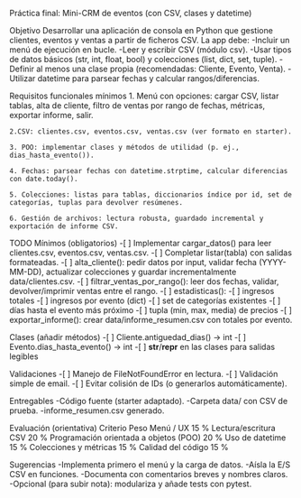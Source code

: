 Práctica final: Mini-CRM de eventos (con CSV, clases y datetime)

Objetivo
Desarrollar una aplicación de consola en Python que gestione clientes, eventos y ventas a partir de ficheros CSV. La app debe:
    -Incluir un menú de ejecución en bucle.
    -Leer y escribir CSV (módulo csv).
    -Usar tipos de datos básicos (str, int, float, bool) y colecciones (list, dict, set, tuple).
    -Definir al menos una clase propia (recomendadas: Cliente, Evento, Venta).
    -Utilizar datetime para parsear fechas y calcular rangos/diferencias.

Requisitos funcionales mínimos
    1. Menú con opciones: cargar CSV, listar tablas, alta de cliente, filtro de ventas por rango de fechas, métricas, exportar informe, salir.

    2.CSV: clientes.csv, eventos.csv, ventas.csv (ver formato en starter).

    3. POO: implementar clases y métodos de utilidad (p. ej., dias_hasta_evento()).

    4. Fechas: parsear fechas con datetime.strptime, calcular diferencias con date.today().

    5. Colecciones: listas para tablas, diccionarios índice por id, set de categorías, tuplas para devolver resúmenes.

    6. Gestión de archivos: lectura robusta, guardado incremental y exportación de informe CSV.


TODO
Mínimos (obligatorios)
    -[ ] Implementar cargar_datos() para leer clientes.csv, eventos.csv, ventas.csv.
    -[ ] Completar listar(tabla) con salidas formateadas.
    -[ ] alta_cliente(): pedir datos por input, validar fecha (YYYY-MM-DD), actualizar colecciones y guardar incrementalmente data/clientes.csv.
    -[ ] filtrar_ventas_por_rango(): leer dos fechas, validar, devolver/imprimir ventas entre el rango.
    -[ ] estadisticas():
    -[ ] ingresos totales
    -[ ] ingresos por evento (dict)
    -[ ] set de categorías existentes
    -[ ] días hasta el evento más próximo
    -[ ] tupla (min, max, media) de precios
    -[ ] exportar_informe(): crear data/informe_resumen.csv con totales por evento.


Clases (añadir métodos)
    -[ ] Cliente.antiguedad_dias() -> int
    -[ ] Evento.dias_hasta_evento() -> int
    -[ ] __str__/__repr__ en las clases para salidas legibles


Validaciones
    -[ ] Manejo de FileNotFoundError en lectura.
    -[ ] Validación simple de email.
    -[ ] Evitar colisión de IDs (o generarlos automáticamente).


Entregables
    -Código fuente (starter adaptado).
    -Carpeta data/ con CSV de prueba.
    -informe_resumen.csv generado.


Evaluación (orientativa)
Criterio                                Peso
Menú / UX                               15 %
Lectura/escritura CSV	                20 %
Programación orientada a objetos (POO)	20 %
Uso de datetime	                        15 %
Colecciones y métricas	                15 %
Calidad del código	                    15 %


Sugerencias
    -Implementa primero el menú y la carga de datos.
    -Aísla la E/S CSV en funciones.
    -Documenta con comentarios breves y nombres claros.
    -Opcional (para subir nota): modulariza y añade tests con pytest.
